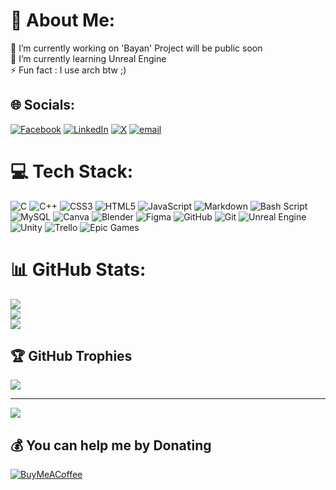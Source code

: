# 💫 About Me:
🔭 I’m currently working on 'Bayan' Project will be public soon<br>🌱 I’m currently learning Unreal Engine<br>⚡ Fun fact : I use arch btw ;)


## 🌐 Socials:
[![Facebook](https://img.shields.io/badge/Facebook-%231877F2.svg?logo=Facebook&logoColor=white)](https://facebook.comالمقدادياسر) [![LinkedIn](https://img.shields.io/badge/LinkedIn-%230077B5.svg?logo=linkedin&logoColor=white)](https://linkedin.com/in/MegdadYasir) [![X](https://img.shields.io/badge/X-black.svg?logo=X&logoColor=white)](https://x.com/@Megdad_Yasir) [![email](https://img.shields.io/badge/Email-D14836?logo=gmail&logoColor=white)](mailto:megdadpayeer@gmail.com) 

# 💻 Tech Stack:
![C](https://img.shields.io/badge/c-%2300599C.svg?style=for-the-badge&logo=c&logoColor=white) ![C++](https://img.shields.io/badge/c++-%2300599C.svg?style=for-the-badge&logo=c%2B%2B&logoColor=white) ![CSS3](https://img.shields.io/badge/css3-%231572B6.svg?style=for-the-badge&logo=css3&logoColor=white) ![HTML5](https://img.shields.io/badge/html5-%23E34F26.svg?style=for-the-badge&logo=html5&logoColor=white) ![JavaScript](https://img.shields.io/badge/javascript-%23323330.svg?style=for-the-badge&logo=javascript&logoColor=%23F7DF1E) ![Markdown](https://img.shields.io/badge/markdown-%23000000.svg?style=for-the-badge&logo=markdown&logoColor=white) ![Bash Script](https://img.shields.io/badge/bash_script-%23121011.svg?style=for-the-badge&logo=gnu-bash&logoColor=white) ![MySQL](https://img.shields.io/badge/mysql-4479A1.svg?style=for-the-badge&logo=mysql&logoColor=white) ![Canva](https://img.shields.io/badge/Canva-%2300C4CC.svg?style=for-the-badge&logo=Canva&logoColor=white) ![Blender](https://img.shields.io/badge/blender-%23F5792A.svg?style=for-the-badge&logo=blender&logoColor=white) ![Figma](https://img.shields.io/badge/figma-%23F24E1E.svg?style=for-the-badge&logo=figma&logoColor=white) ![GitHub](https://img.shields.io/badge/github-%23121011.svg?style=for-the-badge&logo=github&logoColor=white) ![Git](https://img.shields.io/badge/git-%23F05033.svg?style=for-the-badge&logo=git&logoColor=white) ![Unreal Engine](https://img.shields.io/badge/unrealengine-%23313131.svg?style=for-the-badge&logo=unrealengine&logoColor=white) ![Unity](https://img.shields.io/badge/unity-%23000000.svg?style=for-the-badge&logo=unity&logoColor=white) ![Trello](https://img.shields.io/badge/Trello-%23026AA7.svg?style=for-the-badge&logo=Trello&logoColor=white) ![Epic Games](https://img.shields.io/badge/epicgames-%23313131.svg?style=for-the-badge&logo=epicgames&logoColor=white)
# 📊 GitHub Stats:
![](https://github-readme-stats.vercel.app/api?username=M3D-249&theme=dark&hide_border=false&include_all_commits=true&count_private=false)<br/>
![](https://nirzak-streak-stats.vercel.app/?user=M3D-249&theme=dark&hide_border=false)<br/>
![](https://github-readme-stats.vercel.app/api/top-langs/?username=M3D-249&theme=dark&hide_border=false&include_all_commits=true&count_private=false&layout=compact)

## 🏆 GitHub Trophies
![](https://github-profile-trophy.vercel.app/?username=M3D-249&theme=radical&no-frame=true&no-bg=true&margin-w=4)

---
[![](https://visitcount.itsvg.in/api?id=M3D-249&icon=0&color=0)](https://visitcount.itsvg.in)

  ## 💰 You can help me by Donating
  [![BuyMeACoffee](https://img.shields.io/badge/Buy%20Me%20a%20Coffee-ffdd00?style=for-the-badge&logo=buy-me-a-coffee&logoColor=black)](https://buymeacoffee.com/MegdadYasir) 

  
<!-- Proudly created with GPRM ( https://gprm.itsvg.in ) -->
